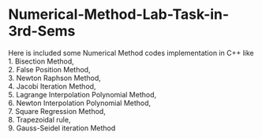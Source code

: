 # Numerical-Method-Lab-Task-in-3rd-Sems
Here is included some Numerical Method codes implementation in C++ like<br> 1. Bisection Method, <br>2. False Position Method, <br>3. Newton Raphson Method, <br>4. Jacobi Iteration Method, <br>5. Lagrange Interpolation Polynomial Method,<br> 6. Newton Interpolation Polynomial Method,<br> 7. Square Regression Method, <br>8. Trapezoidal rule, <br> 9. Gauss-Seidel iteration Method

